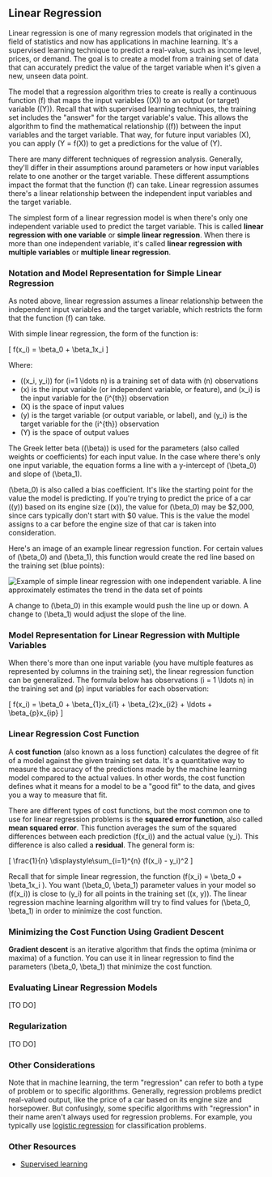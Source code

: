 ## Linear Regression

Linear regression is one of many regression models that originated in the field of statistics and now has applications in machine learning. It's a supervised learning technique to predict a real-value, such as income level, prices, or demand. The goal is to create a model from a training set of data that can accurately predict the value of the target variable when it's given a new, unseen data point.

The model that a regression algorithm tries to create is really a continuous function \(f\) that maps the input variables (\(X\)) to an output (or target) variable (\(Y\)). Recall that with supervised learning techniques, the training set includes the "answer" for the target variable's value. This allows the algorithm to find the mathematical relationship (\(f\)) between the input variables and the target variable. That way, for future input variables \(X\), you can apply \(Y = f(X)\) to get a predictions for the value of \(Y\).

There are many different techniques of regression analysis. Generally, they'll differ in their assumptions around parameters or how input variables relate to one another or the target variable. These different assumptions impact the format that the function \(f\) can take. Linear regression assumes there's a linear relationship between the independent input variables and the target variable.

The simplest form of a linear regression model is when there's only one independent variable used to predict the target variable. This is called **linear regression with one variable** or **simple linear regression**. When there is more than one independent variable, it's called **linear regression with multiple variables** or **multiple linear regression**.

### Notation and Model Representation for Simple Linear Regression
As noted above, linear regression assumes a linear relationship between the independent input variables and the target variable, which restricts the form that the function \(f\) can take.

With simple linear regression, the form of the function is:

\[
f(x_i) = \beta_0 + \beta_1x_i
\]

Where:
- \((x_i, y_i)\) for \(i=1 \ldots n\) is a training set of data with \(n\) observations
- \(x\) is the input variable (or independent variable, or feature), and \(x_i\) is the input variable for the \(i^{th}\) observation
- \(X\) is the space of input values
- \(y\) is the target variable (or output variable, or label), and \(y_i\) is the target variable for the \(i^{th}\) observation
- \(Y\) is the space of output values

The Greek letter beta (\(\beta\)) is used for the parameters (also called weights or coefficients) for each input value. In the case where there's only one input variable, the equation forms a line with a y-intercept of \(\beta_0\) and slope of \(\beta_1\).

\(\beta_0\) is also called a bias coefficient. It's like the starting point for the value the model is predicting. If you're trying to predict the price of a car (\(y\)) based on its engine size (\(x\)), the value for \(\beta_0\) may be $2,000, since cars typically don't start with $0 value. This is the value the model assigns to a car before the engine size of that car is taken into consideration.

Here's an image of an example linear regression function. For certain values of \(\beta_0\) and \(\beta_1\), this function would create the red line based on the training set (blue points):

![Example of simple linear regression with one independent variable. A line approximately estimates the trend in the data set of points](https://en.wikipedia.org/wiki/File:Linear_regression.svg)

A change to \(\beta_0\) in this example would push the line up or down. A change to \(\beta_1\) would adjust the slope of the line.

### Model Representation for Linear Regression with Multiple Variables
When there's more than one input variable (you have multiple features as represented by columns in the training set), the linear regression function can be generalized. The formula below has observations \(i = 1 \ldots n\) in the training set and \(p\) input variables for each observation:

\[
f(x_i) = \beta_0 + \beta_{1}x_{i1} + \beta_{2}x_{i2} + \ldots + \beta_{p}x_{ip}
\]

### Linear Regression Cost Function
A **cost function** (also known as a loss function) calculates the degree of fit of a model against the given training set data. It's a quantitative way to measure the accuracy of the predictions made by the machine learning model compared to the actual values. In other words, the cost function defines what it means for a model to be a "good fit" to the data, and gives you a way to measure that fit.

There are different types of cost functions, but the most common one to use for linear regression problems is the **squared error function**, also called **mean squared error**. This function averages the sum of the squared differences between each prediction \(f(x_i)\) and the actual value \(y_i\). This difference is also called a **residual**. The general form is:

\[
\frac{1}{n} \displaystyle\sum_{i=1}^{n} (f(x_i) - y_i)^2
\]

Recall that for simple linear regression, the function \(f(x_i) = \beta_0 + \beta_1x_i \). You want \(\beta_0, \beta_1\) parameter values in your model so \(f(x_i)\) is close to \(y_i\) for all points in the training set \((x, y)\). The linear regression machine learning algorithm will try to find values for \(\beta_0, \beta_1\) in order to minimize the cost function.

### Minimizing the Cost Function Using Gradient Descent
**Gradient descent** is an iterative algorithm that finds the optima (minima or maxima) of a function. You can use it in linear regression to find the parameters \(\beta_0, \beta_1\) that minimize the cost function.

### Evaluating Linear Regression Models
[TO DO]

### Regularization
[TO DO]

### Other Considerations
Note that in machine learning, the term "regression" can refer to both a type of problem or to specific algorithms. Generally, regression problems predict real-valued output, like the price of a car based on its engine size and horsepower. But confusingly, some specific algorithms with "regression" in their name aren't always used for regression problems. For example, you typically use [logistic regression](../logistic-regression/index.md) for classification problems.

### Other Resources
- [Supervised learning](../supervised-learning/index.md)
